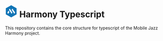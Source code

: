 # ![Mobile Jazz Badge](https://raw.githubusercontent.com/mobilejazz/metadata/master/images/icons/mj-40x40.png) Harmony Typescript

This repository contains the core structure for typescript of the Mobile Jazz Harmony project.
